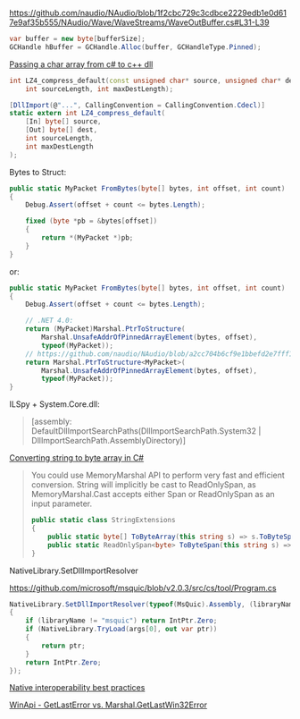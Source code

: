 https://github.com/naudio/NAudio/blob/1f2cbc729c3cdbce2229edb1e0d617e9af35b555/NAudio/Wave/WaveStreams/WaveOutBuffer.cs#L31-L39

```csharp
var buffer = new byte[bufferSize];
GCHandle hBuffer = GCHandle.Alloc(buffer, GCHandleType.Pinned);
```

[Passing a char array from c# to c++ dll](https://stackoverflow.com/questions/38146181/passing-a-char-array-from-c-sharp-to-c-dll)

```cpp
int LZ4_compress_default(const unsigned char* source, unsigned char* dest,
    int sourceLength, int maxDestLength);
```

```csharp
[DllImport(@"...", CallingConvention = CallingConvention.Cdecl)] 
static extern int LZ4_compress_default(
    [In] byte[] source, 
    [Out] byte[] dest, 
    int sourceLength, 
    int maxDestLength
);
```

Bytes to Struct:

```csharp
public static MyPacket FromBytes(byte[] bytes, int offset, int count)
{
    Debug.Assert(offset + count <= bytes.Length);

    fixed (byte *pb = &bytes[offset])
    {
        return *(MyPacket *)pb;
    }
}
```

or:

```csharp
public static MyPacket FromBytes(byte[] bytes, int offset, int count)
{
    Debug.Assert(offset + count <= bytes.Length);

    // .NET 4.0:
    return (MyPacket)Marshal.PtrToStructure(
        Marshal.UnsafeAddrOfPinnedArrayElement(bytes, offset),
        typeof(MyPacket));
    // https://github.com/naudio/NAudio/blob/a2cc704b6cf9e1bbefd2e7fff14d5c5e19e8c2a0/NAudio/Utils/MarshalHelpers.cs#L38-L44
    return Marshal.PtrToStructure<MyPacket>(
        Marshal.UnsafeAddrOfPinnedArrayElement(bytes, offset),
        typeof(MyPacket));    
}
```

ILSpy + System.Core.dll:

> [assembly: DefaultDllImportSearchPaths(DllImportSearchPath.System32 | DllImportSearchPath.AssemblyDirectory)]

[Converting string to byte array in C#](https://stackoverflow.com/questions/16072709/converting-string-to-byte-array-in-c-sharp)

> You could use MemoryMarshal API to perform very fast and efficient conversion. String will implicitly be cast to ReadOnlySpan<byte>, as MemoryMarshal.Cast accepts either Span<byte> or ReadOnlySpan<byte> as an input parameter.
> 
> ```csharp
> public static class StringExtensions
> {
>     public static byte[] ToByteArray(this string s) => s.ToByteSpan().ToArray(); //  heap allocation, use only when you cannot operate on spans
>     public static ReadOnlySpan<byte> ToByteSpan(this string s) => MemoryMarshal.Cast<char, byte>(s);
> }
> ```

NativeLibrary.SetDllImportResolver

https://github.com/microsoft/msquic/blob/v2.0.3/src/cs/tool/Program.cs

```csharp
NativeLibrary.SetDllImportResolver(typeof(MsQuic).Assembly, (libraryName, assembly, searchPath) =>
{
    if (libraryName != "msquic") return IntPtr.Zero;
    if (NativeLibrary.TryLoad(args[0], out var ptr))
    {
        return ptr;
    }
    return IntPtr.Zero;
});
```

[Native interoperability best practices](https://docs.microsoft.com/en-us/dotnet/standard/native-interop/best-practices?source=recommendations)

[WinApi - GetLastError vs. Marshal.GetLastWin32Error](https://stackoverflow.com/questions/17918266/winapi-getlasterror-vs-marshal-getlastwin32error)
